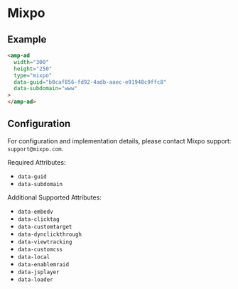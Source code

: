 <!--
Copyright 2016 The AMP HTML Authors. All Rights Reserved.

Licensed under the Apache License, Version 2.0 (the "License");
you may not use this file except in compliance with the License.
You may obtain a copy of the License at

      http://www.apache.org/licenses/LICENSE-2.0

Unless required by applicable law or agreed to in writing, software
distributed under the License is distributed on an "AS-IS" BASIS,
WITHOUT WARRANTIES OR CONDITIONS OF ANY KIND, either express or implied.
See the License for the specific language governing permissions and
limitations under the License.
-->

# Mixpo

## Example

```html
<amp-ad
  width="300"
  height="250"
  type="mixpo"
  data-guid="b0caf856-fd92-4adb-aaec-e91948c9ffc8"
  data-subdomain="www"
>
</amp-ad>
```

## Configuration

For configuration and implementation details, please contact Mixpo support: `support@mixpo.com`.

Required Attributes:

-   `data-guid`
-   `data-subdomain`

Additional Supported Attributes:

-   `data-embedv`
-   `data-clicktag`
-   `data-customtarget`
-   `data-dynclickthrough`
-   `data-viewtracking`
-   `data-customcss`
-   `data-local`
-   `data-enablemraid`
-   `data-jsplayer`
-   `data-loader`
